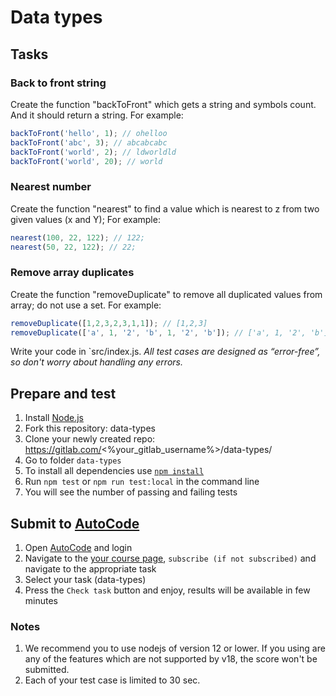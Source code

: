 # Data types

## Tasks

### Back to front string
Create the function "backToFront" which gets a string and symbols count. And it should return a string. 
For example:
```js
backToFront('hello', 1); // ohelloo
backToFront('abc', 3); // abcabcabc
backToFront('world', 2); // ldworldld
backToFront('world', 20); // world
```

### Nearest number
Create the function "nearest" to find a value which is nearest to z from two given values (x and Y);
For example:
```js
nearest(100, 22, 122); // 122;
nearest(50, 22, 122); // 22;
```


### Remove array duplicates
Create the function "removeDuplicate" to remove all duplicated values from array; do not use a set.
For example:
```js
removeDuplicate([1,2,3,2,3,1,1]); // [1,2,3]
removeDuplicate(['a', 1, '2', 'b', 1, '2', 'b']); // ['a', 1, '2', 'b']
```

Write your code in `src/index.js.
*All test cases are designed as “error-free”, so don't worry about handling any errors.*

## Prepare and test
1. Install [Node.js](https://nodejs.org/en/download/)   
2. Fork this repository: data-types
3. Clone your newly created repo: https://gitlab.com/<%your_gitlab_username%>/data-types/  
4. Go to folder `data-types`  
5. To install all dependencies use [`npm install`](https://docs.npmjs.com/cli/install)  
6. Run `npm test` or `npm run test:local` in the command line  
7. You will see the number of passing and failing tests

## Submit to [AutoCode](https://autocode.lab.epam.com/)
1. Open [AutoCode](https://autocode.lab.epam.com/) and login
2. Navigate to the [your course page](https://autocode.lab.epam.com/student/group/80), `subscribe (if not subscribed)` and navigate to the appropriate task 
3. Select your task (data-types)
4. Press the `Check task` button and enjoy, results will be available in few minutes

### Notes
1. We recommend you to use nodejs of version 12 or lower. If you using are any of the features which are not supported by v18, the score won't be submitted.
2. Each of your test case is limited to 30 sec.
